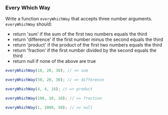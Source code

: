 ### Every Which Way

Write a function `everyWhichWay` that accepts three number arguments. `everyWhichWay`
should:

  - return 'sum' if the sum of the first two numbers equals the third
  - return 'difference' if the first number minus the second equals the third
  - return 'product' if the product of the first two numbers equals the third
  - return 'fraction' if the first number divided by the second equals the third
  - return null if none of the above are true

```javascript
everyWhichWay(10, 20, 30); // => sum

everyWhichWay(50, 20, 30); // => difference

everyWhichWay(4, 4, 16); // => product

everyWhichWay(100, 10, 10); // => fraction

everyWhichWay(1, 1000, 50); // => null
```
